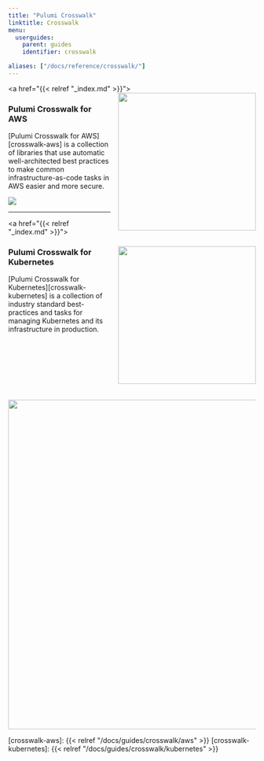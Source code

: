 ```yaml
---
title: "Pulumi Crosswalk"
linktitle: Crosswalk
menu:
  userguides:
    parent: guides
    identifier: crosswalk

aliases: ["/docs/reference/crosswalk/"]
---
```


<a href="{{< relref "_index.md" >}}">
    <img src="/images/docs/reference/crosswalk/aws/logo.svg" align="right" width="280" style="margin: 0 0 32px 16px;">
</a>

### Pulumi Crosswalk for AWS

[Pulumi Crosswalk for AWS][crosswalk-aws] is a collection of libraries that use automatic well-architected best practices to make common infrastructure-as-code tasks in AWS easier and more secure.

<img src="/images/docs/reference/crosswalk/aws/arch.png">

---

<a href="{{< relref "_index.md" >}}">
    <img src="/images/docs/reference/crosswalk/aws/logo.svg" align="right" width="280" style="margin: 0 0 32px 16px;">
</a>

### Pulumi Crosswalk for Kubernetes

[Pulumi Crosswalk for Kubernetes][crosswalk-kubernetes] is a collection of industry standard
best-practices and tasks for managing Kubernetes and its infrastructure in production.

<center><img src="/images/docs/quickstart/kubernetes/cake.svg" width="670"></center>

[crosswalk-aws]: {{< relref "/docs/guides/crosswalk/aws" >}}
[crosswalk-kubernetes]: {{< relref "/docs/guides/crosswalk/kubernetes" >}}

